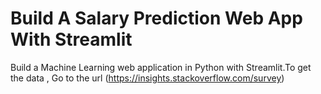 # Build A Salary Prediction Web App With Streamlit

Build a Machine Learning web application in Python with Streamlit.To get the data , Go to the url (https://insights.stackoverflow.com/survey)
